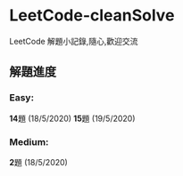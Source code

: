 # LeetCode-cleanSolve
LeetCode 解題小記錄,隨心,歡迎交流

## 解題進度
### Easy:
**14**題 (18/5/2020)
**15**題 (19/5/2020)

### Medium:
**2**題 (18/5/2020)
